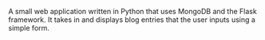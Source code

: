 A small web application written in Python that uses MongoDB and the Flask framework. It takes in and displays blog entries that the user inputs using a simple form.
